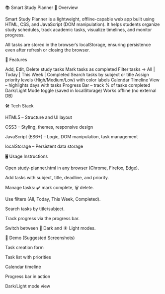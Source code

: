 📚 Smart Study Planner
📖 Overview

Smart Study Planner is a lightweight, offline-capable web app built using HTML, CSS, and JavaScript (DOM manipulation).
It helps students organize study schedules, track academic tasks, visualize timelines, and monitor progress.

All tasks are stored in the browser’s localStorage, ensuring persistence even after refresh or closing the browser.

🚀 Features

 Add, Edit, Delete study tasks
Mark tasks as completed
Filter tasks → All | Today | This Week | Completed
 Search tasks by subject or title
 Assign priority levels (High/Medium/Low) with color labels
 Calendar Timeline View – highlights days with tasks
 Progress Bar – track % of tasks completed
Dark/Light Mode toggle (saved in localStorage)
 Works offline (no external DB)

🛠️ Tech Stack

HTML5 – Structure and UI layout

CSS3 – Styling, themes, responsive design

JavaScript (ES6+) – Logic, DOM manipulation, task management

localStorage – Persistent data storage

🖥️ Usage Instructions

Open study-planner.html in any browser (Chrome, Firefox, Edge).

Add tasks with subject, title, deadline, and priority.

Manage tasks: ✔️ mark complete, 🗑 delete.

Use filters (All, Today, This Week, Completed).

Search tasks by title/subject.

Track progress via the progress bar.

Switch between 🌙 Dark and ☀️ Light modes.

📸 Demo (Suggested Screenshots)

Task creation form

Task list with priorities

Calendar timeline

Progress bar in action

Dark/Light mode view
